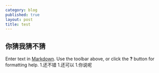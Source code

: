 ```yaml
---
category: blog
published: true
layout: post
title: test
---
```

## 你猜我猜不猜

Enter text in [Markdown](http://daringfireball.net/projects/markdown/). Use the toolbar above, or click the **?** button for formatting help.
1.还不错
1.还可以
1.你说呢